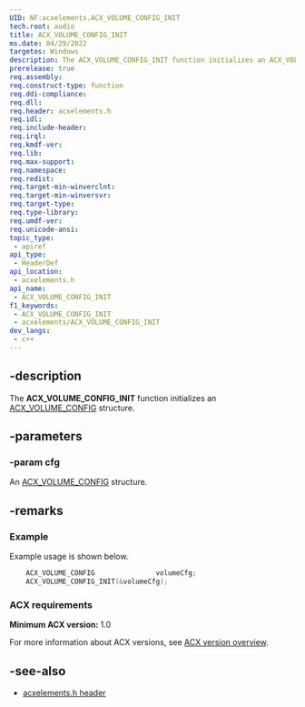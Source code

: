 ```yaml
---
UID: NF:acxelements.ACX_VOLUME_CONFIG_INIT
tech.root: audio 
title: ACX_VOLUME_CONFIG_INIT
ms.date: 04/29/2022
targetos: Windows
description: The ACX_VOLUME_CONFIG_INIT function initializes an ACX_VOLUME_CONFIG structure.
prerelease: true
req.assembly: 
req.construct-type: function
req.ddi-compliance: 
req.dll: 
req.header: acxelements.h
req.idl: 
req.include-header: 
req.irql: 
req.kmdf-ver: 
req.lib: 
req.max-support: 
req.namespace: 
req.redist: 
req.target-min-winverclnt: 
req.target-min-winversvr: 
req.target-type: 
req.type-library: 
req.umdf-ver: 
req.unicode-ansi: 
topic_type:
 - apiref
api_type:
 - HeaderDef
api_location:
 - acxelements.h
api_name:
 - ACX_VOLUME_CONFIG_INIT
f1_keywords:
 - ACX_VOLUME_CONFIG_INIT
 - acxelements/ACX_VOLUME_CONFIG_INIT
dev_langs:
 - c++
---
```


## -description

The **ACX_VOLUME_CONFIG_INIT** function initializes an [ACX_VOLUME_CONFIG](ns-acxelements-acx_volume_config.md) structure.

## -parameters

### -param cfg

An [ACX_VOLUME_CONFIG](ns-acxelements-acx_volume_config.md) structure.

## -remarks

### Example

Example usage is shown below.

```cpp
    ACX_VOLUME_CONFIG               volumeCfg;
    ACX_VOLUME_CONFIG_INIT(&volumeCfg);
```

### ACX requirements

**Minimum ACX version:** 1.0

For more information about ACX versions, see [ACX version overview](/windows-hardware/drivers/audio/acx-version-overview).

## -see-also

- [acxelements.h header](index.md)



